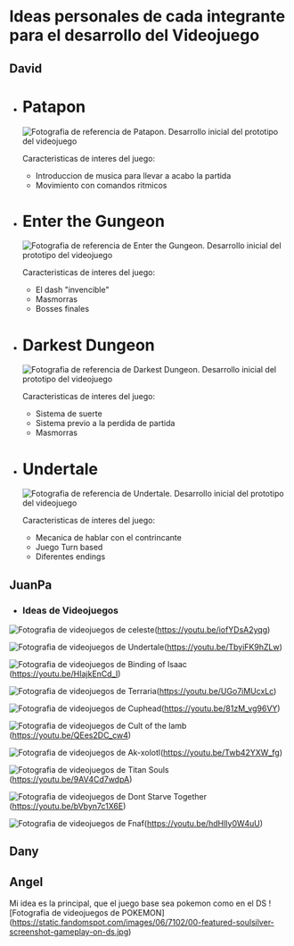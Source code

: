 # Ideas personales de cada integrante para el desarrollo del Videojuego

## David
* # Patapon
  ![Fotografia de referencia de Patapon. Desarrollo inicial del prototipo del videojuego](https://imgs.search.brave.com/qIDsA-pExdRKBZe1e4FA3_3EYBtxDrLb67iyFnFfXuM/rs:fit:1170:660:1/g:ce/aHR0cHM6Ly9nZWVr/Y3VsdHVyZS5jby93/cC1jb250ZW50L3Vw/bG9hZHMvMjAxNy8x/Mi9SZW1hc3RlcmVk/LVBhdGFwb24tMi1B/cnJpdmluZy1pbi0y/MDE4LTIuanBn)

  Caracteristicas de interes del juego:
  - Introduccion de musica para llevar a acabo la partida
  - Movimiento con comandos ritmicos 


* # Enter the Gungeon 
  ![Fotografia de referencia de Enter the Gungeon. Desarrollo inicial del prototipo del videojuego](https://imgs.search.brave.com/czELMe1nuYT8JFvPdmKmz3indK11d_VMVtr26EpNMOA/rs:fit:1200:1080:1/g:ce/aHR0cHM6Ly9zdGF0/aWMudGFpZ2FtZS5v/cmcvaW1hZ2Uvc2Ny/ZWVuc2hvdC8yMDE2/MDQvZW50ZXItdGhl/LWd1bmdlb24tMi5q/cGc)
  
  Caracteristicas de interes del juego:
  - El dash "invencible"
  - Masmorras
  - Bosses finales

* # Darkest Dungeon
  ![Fotografia de referencia de Darkest Dungeon. Desarrollo inicial del prototipo del videojuego](https://imgs.search.brave.com/_HOUnaRk-P497BEoLy7DOFv6fRjwZijbUcYva9ubMvI/rs:fit:1200:1080:1/g:ce/aHR0cHM6Ly93d3cu/aW5maW5pdHluZXdz/LmNvbS5ici93cC1j/b250ZW50L3VwbG9h/ZHMvMjAxOS8wMi9k/YXJrZXN0LWR1bmdl/b24taGQtd2FsbHBh/cGVycy1oZC02OTE2/OC0yMjk3NjcxLmpw/Zw)
    
    Caracteristicas de interes del juego:
    - Sistema de suerte
    - Sistema previo a la perdida de partida
    - Masmorras

* # Undertale
  ![Fotografia de referencia de Undertale. Desarrollo inicial del prototipo del videojuego](https://imgs.search.brave.com/cRUt_YyR8t6xyvLHLUsuiA1AA14SrxwaiDQN-Ucwt9U/rs:fit:480:270:1/g:ce/aHR0cDovL3BhMS5u/YXJ2aWkuY29tLzYx/NjIvMjlmNWNiNjll/ZGVmYTExMjQ1OTlj/ODRhMzAzNzZhMzA3/MDIzMWE3Y19ocS5n/aWY.gif)

    Caracteristicas de interes del juego:
    - Mecanica de hablar con el contrincante
    - Juego Turn based 
    - Diferentes endings


## JuanPa

*  ### Ideas de Videojuegos

  ![Fotografia de videojuegos de celeste](https://assets.nintendo.com/image/upload/c_fill,w_1200/q_auto:best/f_auto/dpr_2.0/ncom/es_LA/games/switch/c/celeste-switch/hero)(https://youtu.be/iofYDsA2yqg)

  ![Fotografia de videojuegos de Undertale](https://static.wikia.nocookie.net/eswikia/images/a/a5/Undertale.png/revision/latest/scale-to-width-down/3840?cb=20160825000138)(https://youtu.be/TbyiFK9hZLw)

  ![Fotografia de videojuegos de Binding of Isaac](https://cdn.akamai.steamstatic.com/steam/apps/250900/capsule_616x353.jpg?t=1617174663)(https://youtu.be/HIajkEnCd_I)

  ![Fotografia de videojuegos de Terraria](https://cdn.akamai.steamstatic.com/steam/apps/105600/header.jpg?t=1666290860)(https://youtu.be/UGo7iMUcxLc)

  ![Fotografia de videojuegos de Cuphead](https://assets.nintendo.com/image/upload/ar_16:9,c_lpad,w_1240/b_white/f_auto/q_auto/ncom/software/switch/70010000016330/d94d2186ef03c930392253c83c84af0c73b7e57cd902a526b09b4155a25930fe)(https://youtu.be/81zM_vg96VY)

  ![Fotografia de videojuegos de Cult of the lamb](https://assets.nintendo.com/image/upload/c_fill,w_1200/q_auto:best/f_auto/dpr_2.0/ncom/es_LA/dlc/switch-dlc/cult-of-the-lamb-dlc/rom-bundle/cult-of-the-lamb-cultist-edition/image)(https://youtu.be/QEes2DC_cw4)

  ![Fotografia de videojuegos de Ak-xolotl](https://cdn.akamai.steamstatic.com/steam/apps/1479140/header.jpg?t=1680090546)(https://youtu.be/Twb42YXW_fg)

  ![Fotografia de videojuegos de Titan Souls](https://i.blogs.es/09c700/1366_2000/1366_2000.jpeg)(https://youtu.be/9AV4Cd7wdpA)

  ![Fotografia de videojuegos de Dont Starve Together](https://store-images.s-microsoft.com/image/apps.47843.68986806511725911.f424da40-674e-41a9-878c-7a524fa56895.f1496447-da74-4070-887c-e8cd3e366e38?q=90&w=480&h=270)(https://youtu.be/bVbyn7c1X6E)

  ![Fotografia de videojuegos de Fnaf](https://image.api.playstation.com/vulcan/ap/rnd/202009/3020/AwfxjgRsZUe9JK6AOvZcz8Rx.jpg)(https://youtu.be/hdHlIy0W4uU)
  

  

## Dany

## Angel
Mi idea es la principal, que el juego base sea pokemon como en el DS
![Fotografia de videojuegos de POKEMON] (https://static.fandomspot.com/images/06/7102/00-featured-soulsilver-screenshot-gameplay-on-ds.jpg)
